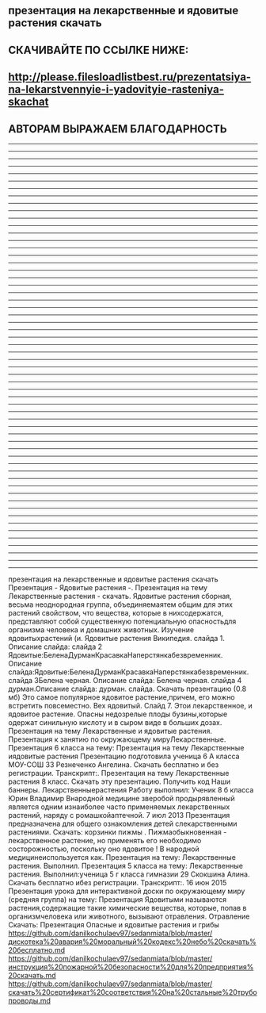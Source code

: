 презентация на лекарственные и ядовитые растения скачать
--------------------------------------------------
СКАЧИВАЙТЕ ПО ССЫЛКЕ НИЖЕ:
--------------------------------------------------
http://please.filesloadlistbest.ru/prezentatsiya-na-lekarstvennyie-i-yadovityie-rasteniya-skachat
--------------------------------------------------
АВТОРАМ ВЫРАЖАЕМ БЛАГОДАРНОСТЬ
--------------------------------------------------
--------------------------------------------------
--------------------------------------------------
--------------------------------------------------
--------------------------------------------------
--------------------------------------------------
--------------------------------------------------
--------------------------------------------------
--------------------------------------------------
--------------------------------------------------
--------------------------------------------------
--------------------------------------------------
--------------------------------------------------
--------------------------------------------------
--------------------------------------------------
--------------------------------------------------
--------------------------------------------------
--------------------------------------------------
--------------------------------------------------
--------------------------------------------------
--------------------------------------------------
--------------------------------------------------
--------------------------------------------------
--------------------------------------------------
--------------------------------------------------
--------------------------------------------------
--------------------------------------------------
--------------------------------------------------
--------------------------------------------------
--------------------------------------------------
--------------------------------------------------
--------------------------------------------------
--------------------------------------------------
--------------------------------------------------
--------------------------------------------------
--------------------------------------------------
--------------------------------------------------
--------------------------------------------------
--------------------------------------------------
--------------------------------------------------
--------------------------------------------------
--------------------------------------------------
--------------------------------------------------
--------------------------------------------------
--------------------------------------------------
--------------------------------------------------
--------------------------------------------------
--------------------------------------------------
--------------------------------------------------
--------------------------------------------------
--------------------------------------------------
--------------------------------------------------
--------------------------------------------------
--------------------------------------------------
--------------------------------------------------
--------------------------------------------------
--------------------------------------------------
--------------------------------------------------
--------------------------------------------------
презентация на лекарственные и ядовитые растения скачать Презентация - Ядовитые растения -. Презентация на тему Лекарственные растения - скачать. Ядовитые растения  сборная, весьма неоднородная группа, объединяемаятем общим для этих растений свойством, что вещества, которые в нихсодержатся, представляют собой существенную потенциальную опасностьдля организма человека и домашних животных. Изучение ядовитыхрастений (и. Ядовитые растения  Википедия. слайда 1. Описание слайда:  слайда 2 Ядовитые:БеленаДурманКрасавкаНаперстянкабезвременник. Описание слайда:Ядовитые:БеленаДурманКрасавкаНаперстянкабезвременник.  слайда 3Белена черная. Описание слайда: Белена черная.  слайда 4 дурман.Описание слайда: дурман.  слайда. Скачать презентацию (0.8 мб)  Это самое популярное ядовитое растение,причем, его можно встретить повсеместно.  Вех ядовитый. Слайд 7. Этои лекарственное, и ядовитое растение. Опасны недозрелые плоды бузины,которые одержат синильную кислоту и в сыром виде в больших дозах. Презентация на тему Лекарственные и ядовитые растения. Презентация к занятию по окружающему мируЛекарственные. Презентация 6 класса на тему: Презентация на тему Лекарственные иядовитые растения Презентацию подготовила ученица 6 А класса МОУ-СОШ 33 Резнеченко Ангелина. Скачать бесплатно и без регистрации. Транскрипт:. Презентация на тему Лекарственные растения 8 класс. Скачать эту презентацию. Получить код Наши баннеры. Лекарственныерастения Работу выполнил: Ученик 8 б класса Юрин Владимир  Внародной медицине зверобой продырявленный является одним изнаиболее часто применяемых лекарственных растений, наряду с ромашкойаптечной. 7 июл 2013  Презентация предназначена для общего ознакомления детей слекарственными растениями.  Скачать:  корзинки пижмы . Пижмаобыкновенная - лекарственное растение, но применять его необходимо состорожностью, поскольку оно ядовитое ! В народной медицинеиспользуется как. Презентация на тему: Лекарственные растения. Выполнил. Презентация 5 класса на тему: Лекарственные растения. Выполнил:ученица 5 г класса гимназии 29 Скокшина Алина. Скачать бесплатно ибез регистрации.  Транскрипт:. 16 июн 2015  Презентация урока для интерактивной доски по окружающему миру (средняя группа) на тему: Презентация  Ядовитыми называются растения,содержащие такие химические вещества, которые, попав в организмчеловека или животного, вызывают отравления. Отравление  Скачать:
Презентация Опасные и ядовитые растения и грибы
https://github.com/danilkochulaev97/sedanmiata/blob/master/дискотека%20авария%20моральный%20кодекс%20небо%20скачать%20бесплатно.md
https://github.com/danilkochulaev97/sedanmiata/blob/master/инструкция%20пожарной%20безопасности%20для%20предприятия%20скачать.md
https://github.com/danilkochulaev97/sedanmiata/blob/master/скачать%20сертификат%20соответствия%20на%20стальные%20трубопроводы.md